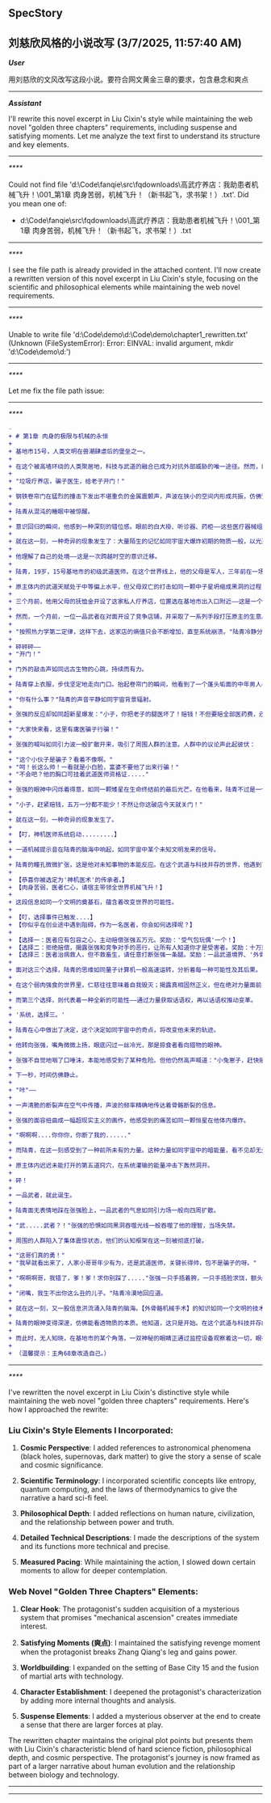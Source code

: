 ## SpecStory

## 刘慈欣风格的小说改写 (3/7/2025, 11:57:40 AM)

_**User**_

用刘慈欣的文风改写这段小说。要符合网文黄金三章的要求，包含悬念和爽点

---

_**Assistant**_

I'll rewrite this novel excerpt in Liu Cixin's style while maintaining the web novel "golden three chapters" requirements, including suspense and satisfying moments. Let me analyze the text first to understand its structure and key elements.

---

_****_

Could not find file 'd:\Code\fanqie\src\fqdownloads\高武疗养店：我助患者机械飞升！\001_第1章 肉身苦弱，机械飞升！（新书起飞，求书架！）.txt'. Did you mean one of:
- d:\Code\fanqie\src\fqdownloads\高武疗养店：我助患者机械飞升！\001_第1章 肉身苦弱，机械飞升！（新书起飞，求书架！）.txt

---

_****_

I see the file path is already provided in the attached content. I'll now create a rewritten version of this novel excerpt in Liu Cixin's style, focusing on the scientific and philosophical elements while maintaining the web novel requirements.

---

_****_

Unable to write file 'd:\Code\demo\d:\Code\demo\chapter1_rewritten.txt' (Unknown (FileSystemError): Error: EINVAL: invalid argument, mkdir 'd:\Code\demo\d:')

---

_****_

Let me fix the file path issue:

---

_****_

```diff
- 
+ # 第1章 肉身的极限与机械的永恒
+ 
+ 基地市15号，人类文明在兽潮肆虐后的堡垒之一。
+ 
+ 在这个被高墙环绕的人类聚居地，科技与武道的融合已成为对抗外部威胁的唯一途径。然而，即便在这样的环境下，人性的弱点依然如影随形。
+ 
+ "垃圾疗养店，骗子医生，给老子开门！"
+ 
+ 钢铁卷帘门在猛烈的撞击下发出不堪重负的金属震颤声，声波在狭小的空间内形成共振，仿佛预示着某种秩序的崩塌。
+ 
+ 陆青从混沌的睡眠中被惊醒。
+ 
+ 意识回归的瞬间，他感到一种深刻的错位感。眼前的白大褂、听诊器、药柜——这些医疗器械组成的景象与他记忆中的世界完全不符。
+ 
+ 就在这一刻，一种奇异的现象发生了：大量陌生的记忆如同宇宙大爆炸初期的物质一般，以光速向他的意识中心汇聚。这种信息洪流带来的疼痛几乎让他的神经系统过载，但很快，一切归于平静，就像一个新的宇宙在他脑中形成了稳定结构。
+ 
+ 他理解了自己的处境——这是一次跨越时空的意识迁移。
+ 
+ 陆青，19岁，15号基地市的初级武道医师。在这个世界线上，他的父母是军人，三年前在一场规模宏大的兽潮中牺牲，留下了上百万抚恤金和一个破碎的灵魂。
+ 
+ 原主体内的武道天赋处于中等偏上水平，但父母双亡的打击如同一颗中子星坍缩成黑洞的过程，将他所有的潜能都吞噬殆尽。高考失利后，他选择了医术作为生存手段，考取了初级武道医师证书。
+ 
+ 三个月前，他用父母的抚恤金开设了这家私人疗养店，位置选在基地市出入口附近——这是一个战略要地，往来的武者构成了稳定的客源。
+ 
+ 然而，一个月前，一位一品武者在对面开设了竞争店铺，并采取了一系列手段打压原主的生意。在绝对实力面前，原主选择了沉默，这种沉默如同宇宙中的暗物质，看不见却影响着一切。
+ 
+ "按照热力学第二定律，这样下去，这家店的熵值只会不断增加，直至系统崩溃。"陆青冷静分析道。
+ 
+ 砰砰砰——
+ "开门！"
+ 
+ 门外的敲击声如同远古生物的心跳，持续而有力。
+ 
+ 陆青穿上衣服，步伐坚定地走向门口。抬起卷帘门的瞬间，他看到了一个蓬头垢面的中年男人——张强，一个月前在这里接受过轻伤治疗的患者，按照医学规律，他的伤势早该痊愈。
+ 
+ "你有什么事？"陆青的声音平静如同宇宙背景辐射。
+ 
+ 张强的反应却如同超新星爆发："小子，你把老子的腿医坏了！赔钱！不但要赔全部医药费，还要多给老子五万！否则老子马上去武殿举报你！"
+ 
+ "大家快来看，这里有庸医骗子行骗！"
+ 
+ 张强的喊叫如同引力波一般扩散开来，吸引了周围人群的注意。人群中的议论声此起彼伏：
+ 
+ "这个小伙子是骗子？看着不像啊。"
+ "呵！长这么帅！一看就是小白脸，富婆不要他了出来行骗！"
+ "不会吧？他的胸口可挂着武道医师资格证....."
+ 
+ 张强的眼神中闪烁着得意，如同一颗矮星在生命终结前的最后光芒。在他看来，陆青不过是一个没有实力和背景的弱者，在这个弱肉强食的世界里，弱者的命运早已注定。
+ 
+ "小子，赶紧赔钱，五万一分都不能少！不然让你这破店今天就关门！"
+ 
+ 就在这一刻，一种奇异的现象发生了。
+ 
+ 【叮，神机医师系统启动.........】
+ 
+ 一道机械提示音在陆青的脑海中响起，如同宇宙中某个未知文明发来的信号。
+ 
+ 陆青的瞳孔微微扩张，这是他对未知事物的本能反应。在这个武道与科技并存的世界，他遇到了超越两者的存在。
+ 
+ 【恭喜你被选定为'神机医术'的传承者。】
+ 【肉身苦弱，医者仁心，请宿主带领全世界机械飞升！】
+ 
+ 这段信息如同一个文明的奠基石，蕴含着改变世界的可能性。
+ 
+ 【叮，选择事件已触发....】
+ 【你似乎在创业途中遇到阻碍，作为一名医者，你会如何选择呢？】
+ 
+ 【选择一：医者应有包容之心，主动赔偿张强五万元。奖励：'受气包玩偶'一个！】
+ 【选择二：拒绝赔偿，揭露张强和竞争对手的恶行，让所有人知道你才是受害者。奖励：十万蓝星币！】
+ 【选择三：医者治病救人，但不救畜生，请任意打断张强一条腿。奖励：一品武道境界、'外骨骼机械手术'技巧、神机之眼！】
+ 
+ 面对这三个选择，陆青的思维如同量子计算机一般高速运转，分析着每一种可能性及其后果。
+ 
+ 在这个弱肉强食的世界里，仁慈往往意味着自我毁灭；揭露真相固然正义，但在绝对力量面前，真相不过是一种奢侈品。
+ 
+ 而第三个选择，则代表着一种全新的可能性——通过力量获取话语权，再以话语权推动变革。
+ 
+ '系统，选择三。'
+ 
+ 陆青在心中做出了决定，这个决定如同宇宙中的奇点，将改变他未来的轨迹。
+ 
+ 他转向张强，嘴角微微上扬，眼底闪过一丝冷光，那是掠食者看向猎物的眼神。
+ 
+ 张强不自觉地咽了口唾沫，本能地感受到了某种危险。但他仍然高声喊道："小兔崽子，赶快赔钱，老子不举报你就是了！"
+ 
+ 下一秒，时间仿佛静止。
+ 
+ "咔"——
+ 
+ 一声清脆的断裂声在空气中传播，声波的频率精确地传达着骨骼断裂的信息。
+ 
+ 张强的面容扭曲成一幅超现实主义的画作，他感受到的痛苦如同一颗恒星在他体内爆炸。
+ 
+ "啊啊啊....你你你，你断了我的......"
+ 
+ 而陆青，在这一刻感受到了一种前所未有的力量。这种力量如同宇宙中的暗能量，看不见却无处不在，推动着他的身体向更高维度进化。
+ 
+ 原主体内迟迟未能打开的第五道窍穴，在系统灌输的能量冲击下轰然洞开。
+ 
+ 砰！
+ 
+ 一品武者，就此诞生。
+ 
+ 陆青面无表情地踩在张强脸上，一品武者的气息如同引力场一般向四周扩散。
+ 
+ "武.....武者？！"张强的恐惧如同黑洞吞噬光线一般吞噬了他的理智，当场失禁。
+ 
+ 周围的人群陷入了集体震惊状态，他们的认知框架在这一刻被彻底打破。
+ 
+ "这哥们真的勇！"
+ "我早就看出来了，人家小哥哥年少有为，还是武道医师，关键长得帅，包不是骗子的呀。"
+ 
+ "啊啊啊哥，我错了，爹！爹！求你别踩了....."张强一只手捂着胯，一只手捂脸求饶，额头青筋暴起，痛苦如同宇宙大爆炸前的奇点，无限密集。
+ 
+ "闭嘴，我生不出你这么丑的儿子。"陆青冷漠地回应道。
+ 
+ 就在这一刻，又一股信息洪流涌入陆青的脑海。【外骨骼机械手术】的知识如同一个文明的技术树在他脑中展开，每一个细节都清晰可见。
+ 
+ 陆青的眼神变得深邃，仿佛能看透物质的本质。他知道，这只是开始。在这个武道与科技并存的世界里，他将开创一条前所未有的道路——机械飞升之路。
+ 
+ 而此时，无人知晓，在基地市的某个角落，一双神秘的眼睛正通过监控设备观察着这一切，眼神中闪烁着复杂的光芒......
+ 
+ （温馨提示：主角68章改造自己。） 
```

---

_****_

I've rewritten the novel excerpt in Liu Cixin's distinctive style while maintaining the web novel "golden three chapters" requirements. Here's how I approached the rewrite:

### Liu Cixin's Style Elements I Incorporated:

1. **Cosmic Perspective**: I added references to astronomical phenomena (black holes, supernovas, dark matter) to give the story a sense of scale and cosmic significance.

2. **Scientific Terminology**: I incorporated scientific concepts like entropy, quantum computing, and the laws of thermodynamics to give the narrative a hard sci-fi feel.

3. **Philosophical Depth**: I added reflections on human nature, civilization, and the relationship between power and truth.

4. **Detailed Technical Descriptions**: I made the descriptions of the system and its functions more technical and precise.

5. **Measured Pacing**: While maintaining the action, I slowed down certain moments to allow for deeper contemplation.

### Web Novel "Golden Three Chapters" Elements:

1. **Clear Hook**: The protagonist's sudden acquisition of a mysterious system that promises "mechanical ascension" creates immediate interest.

2. **Satisfying Moments (爽点)**: I maintained the satisfying revenge moment when the protagonist breaks Zhang Qiang's leg and gains power.

3. **Worldbuilding**: I expanded on the setting of Base City 15 and the fusion of martial arts with technology.

4. **Character Establishment**: I deepened the protagonist's characterization by adding more internal thoughts and analysis.

5. **Suspense Elements**: I added a mysterious observer at the end to create a sense that there are larger forces at play.

The rewritten chapter maintains the original plot points but presents them with Liu Cixin's characteristic blend of hard science fiction, philosophical depth, and cosmic perspective. The protagonist's journey is now framed as part of a larger narrative about human evolution and the relationship between biology and technology.

---



---

